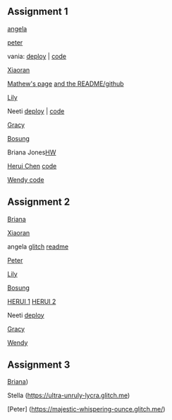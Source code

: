 ## Assignment 1

[angela](https://github.com/ayzcrem/coolnetartproject)

[peter](https://github.com/peterzhn/first-website)

vania: [deploy](https://pickings.glitch.me/) | [code](https://glitch.com/edit/#!/pickings)

[Xiaoran](https://github.com/Ran9929/S23-DynamicWebDev-Assignment01)

[Mathew's page](https://tar-little-stick.glitch.me/) [and the README/github](https://github.com/mathewolson/CoolNetArtProject)

[Lily](https://github.com/LilYuuu/dynamic-web-dev)

Neeti [deploy](https://pretty-quaint-sodalite.glitch.me/) | [code](https://github.com/neeti-s/DWD-Week-1)

[Gracy](https://protective-meadow-socks.glitch.me/)

[Bosung](https://github.com/bosunggg/Dynamic-Web-Development-Week01)

Briana Jones[HW](https://github.com/bingnaa/bingnaa.github.io/tree/main/memeWebsite)

[Herui Chen](https://glitch.com/~valiant-held-aurora) [code](https://github.com/metadata0/dwd-Week01)

[Wendy code](https://github.com/ItsWenHo/DynamicWebDevelopment)

## Assignment 2

[Briana](https://github.com/bingnaa/bingnaa.github.io/tree/main/swissposter)

[Xiaoran](https://github.com/Ran9929/S23-DynamicWebDev-Assignment02.git)

angela [glitch](https://rune-almondine-dietician.glitch.me) [readme](https://github.com/ayzcrem/maravilla)

[Peter](https://github.com/peterzhn/first-website)

[Lily](https://github.com/LilYuuu/dynamic-web-dev)

[Bosung](https://aware-opaque-curio.glitch.me)

[HERUI 1](https://spiced-conscious-people.glitch.me/Poster3.html) [HERUI 2](https://spiced-conscious-people.glitch.me/Minimal.html)

Neeti [deploy](https://sedate-lily-muskox.glitch.me/)

[Gracy](https://i-love-pasta.glitch.me/)

[Wendy](https://complete-loud-atlasaurus.glitch.me)

## Assignment 3

[Briana](https://github.com/bingnaa/bingnaa.github.io/tree/main/weather))

Stella (https://ultra-unruly-lycra.glitch.me)

[Peter] (https://majestic-whispering-ounce.glitch.me/)
